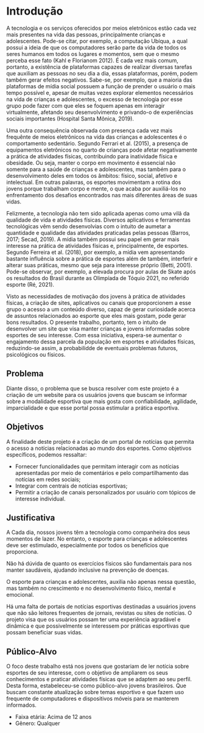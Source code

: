 # Introdução

A tecnologia e os serviços oferecidos por meios eletrônicos estão cada vez mais presentes na vida das pessoas, principalmente crianças e adolescentes. Pode-se citar, por exemplo, a computação Ubíqua, a qual possui a ideia de que os computadores serão parte da vida de todos os seres humanos em todos os lugares e momentos, sem que o mesmo perceba esse fato (Kahl e Florianom 2012). É cada vez mais comum, portanto, a existência de plataformas capazes de realizar diversas tarefas que auxiliam as pessoas no seu dia a dia, essas plataformas, porém, podem também gerar efeitos negativos. Sabe-se, por exemplo, que a maioria das plataformas de mídia social possuem a função de prender o usuário o mais tempo possível e, apesar de muitas vezes explorar elementos necessários na vida de crianças e adolescentes, o excesso de tecnologia por esse grupo pode fazer com que eles se foquem apenas em interagir virtualmente, afetando seu desenvolvimento e privando-o de experiências sociais importantes (Hospital Santa Mônica, 2019).

Uma outra consequência observada com presença cada vez mais frequênte de meios eletrônicos na vida das crianças e adolescentes é o comportamento sedentário. Segundo Ferrari et al. (2015), a presença de equipamentos eletrônicos no quarto de crianças pode afetar negativamente a prática de atividades físicas, contribuindo para inatividade física e obesidade. Ou seja, manter o corpo em movimento é essencial não somente para a saúde de crianças e adolescentes, mas também para o desenvolvimento deles em todos os âmbitos: físico, social, afetivo e intelectual. Em outras palavras, os esportes movimentam a rotina dos jovens porque trabalham corpo e mente, o que acaba por auxiliá-los no enfrentamento dos desafios encontrados nas mais diferentes áreas de suas vidas.

Felizmente, a tecnologia não tem sido aplicada apenas como uma vilã da qualidade de vida e atividades físicas. Diversos aplicativos e ferramentas tecnológicas vêm sendo desenvolvias com o intuito de aumetar a quantidade e qualidade das atividades praticadas pelas pessoas (Barros, 2017; Secad, 2019). A mídia também possui seu papel em gerar mais interesse na prática de atividades físicas e, principalmente, de esportes. Segundo Ferreira et al. (2018), por exemplo, a mídia vem apresentando bastante influência sobre a prática de esportes além de também, interferir e alterar suas práticas, mesmo que seja para interesse próprio (Betti, 2001). Pode-se observar, por exemplo, a elevada procura por aulas de Skate após os resultados do Brasil durante as Olimpíada de Tóquio 2021, no referido esporte (Ré, 2021).

Visto as necessidades de motivação dos jovens à prática de atividades físicas, a criação de sites, aplicativos ou canais que proporcionem a esse grupo o acesso a um conteúdo diverso, capaz de gerar curiosidade acerca de assuntos relacionados ao esporte que eles mais gostam, pode gerar bons resultados. O presente trabalho, portanto, tem o intuito de desenvolver um site que visa manter crianças e jovens informadas sobre esportes de seu interesse. Com essa iniciativa, espera-se aumentar o engajamento dessa parcela da população em esportes e atividades físicas, reduzindo-se assim, a probabilidde de eventuais problemas futuros, psicológicos ou físicos.

## Problema

Diante disso, o problema que se busca resolver com este projeto é a criação de um website para os usuários jovens que buscam se informar sobre a modalidade esportiva que mais gosta com confiabilidade, agilidade, imparcialidade e que esse portal possa estimular a prática esportiva.

## Objetivos

A finalidade deste projeto é a criação de um portal de notícias que permita o acesso a notícias relacionadas ao mundo dos esportes. Como objetivos específicos, podemos ressaltar:
- Fornecer funcionalidades que permitam interagir com as notícias apresentadas por meio de comentários e pelo compartilhamento das notícias em redes sociais;
- Integrar com centrais de notícias esportivas;
- Permitir a criação de canais personalizados por usuário com tópicos de interesse individual.

## Justificativa

A Cada dia, nossos jovens têm a tecnologia como companheira dos seus momentos de lazer. No entanto, o esporte para crianças e adolescentes deve ser estimulado, especialmente por todos os benefícios que proporciona.

Não há dúvida de quanto os exercícios físicos são fundamentais para nos manter saudáveis, ajudando inclusive na prevenção de doenças.

O esporte para crianças e adolescentes, auxilia não apenas nessa questão, mas também no crescimento e no desenvolvimento físico, mental e emocional.

Há uma falta de portais de notícias esportivas destinadas a usuários jovens que não são leitores frequentes de jornais, revistas ou sites de notícias. O projeto visa que os usuários possam ter uma experiência agradável e dinâmica e que possivelmente se interessem por práticas esportivas que possam beneficiar suas vidas.

## Público-Alvo


O foco deste trabalho está nos jovens que gostariam de ler notícia sobre esportes de seu interesse, com o objetivo de ampliarem os seus conhecimentos e praticar atividades físicas que se adaptem ao seu perfil. Desta forma, estabeleceu-se como público-alvo jovens brasileiros. Que buscam constante atualização sobre temas esportivo e que fazem uso frequente de computadores e dispositivos móveis para se manterem informados. 
-	Faixa etária: Acima de 12 anos
-	Gênero: Qualquer


